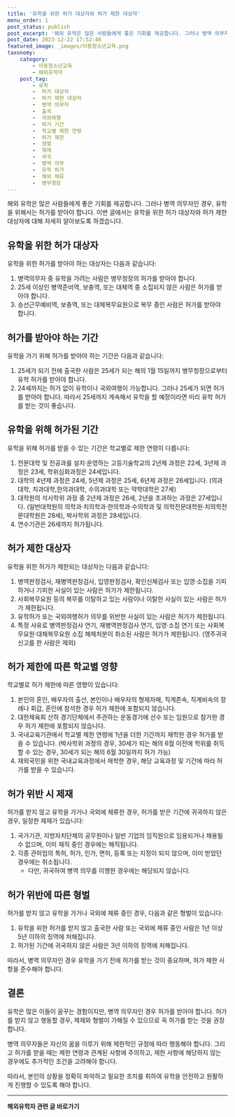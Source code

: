 ```yaml
---
title: '유학을 위한 허가 대상자와 허가 제한 대상자'
menu_order: 1
post_status: publish
post_excerpt: '해외 유학은 많은 사람들에게 좋은 기회를 제공합니다. 그러나 병역 의무자인 경우, 유학을 위해서는 허가를 받아야 합니다. 이번 글에서는 유학을 위한 허가 대상자와 허가 제한 대상자에 대해 자세히 알아보도록 하겠습니다.'
post_date: 2023-12-22 17:52:46
featured_image: _images/아동청소년교육.png
taxonomy:
    category:
        - 아동청소년교육
        - 해외유학자
    post_tag:
        - 유학
        -  허가 대상자
        -  허가 제한 대상자
        -  병역 의무자
        -  출국
        -  국외여행
        -  허가 기간
        -  학교별 제한 연령
        -  허가 제한
        -  형벌
        -  제재
        -  귀국
        -  병역 의무
        -  유학 허가
        -  해외 체류
        -  병무청장
---
```



해외 유학은 많은 사람들에게 좋은 기회를 제공합니다. 그러나 병역 의무자인 경우, 유학을 위해서는 허가를 받아야 합니다. 이번 글에서는 유학을 위한 허가 대상자와 허가 제한 대상자에 대해 자세히 알아보도록 하겠습니다.

## 유학을 위한 허가 대상자

유학을 위한 허가를 받아야 하는 대상자는 다음과 같습니다:

1. 병역의무자 중 유학을 가려는 사람은 병무청장의 허가를 받아야 합니다.
2. 25세 이상인 병역준비역, 보충역, 또는 대체역 중 소집되지 않은 사람은 허가를 받아야 합니다.
3. 승선근무예비역, 보충역, 또는 대체복무요원으로 복무 중인 사람은 허가를 받아야 합니다.

## 허가를 받아야 하는 기간

유학을 가기 위해 허가를 받아야 하는 기간은 다음과 같습니다:

1. 25세가 되기 전에 출국한 사람은 25세가 되는 해의 1월 15일까지 병무청장으로부터 유학 허가를 받아야 합니다.
2. 24세까지는 허가 없이 유학이나 국외여행이 가능합니다. 그러나 25세가 되면 허가를 받아야 합니다. 따라서 25세까지 계속해서 유학을 할 예정이라면 미리 유학 허가를 받는 것이 좋습니다.

## 유학을 위해 허가된 기간

유학을 위해 허가를 받을 수 있는 기간은 학교별로 제한 연령이 다릅니다:

1. 전문대학 및 전공과를 설치·운영하는 고등기술학교의 2년제 과정은 22세, 3년제 과정은 23세, 학위심화과정은 24세입니다.
2. 대학의 4년제 과정은 24세, 5년제 과정은 25세, 6년제 과정은 26세입니다. (의과대학, 치과대학,한의과대학, 수의과대학 또는 약학대학은 27세)
3. 대학원의 석사학위 과정 중 2년제 과정은 26세, 2년을 초과하는 과정은 27세입니다. (일반대학원의 의학과·치의학과·한의학과·수의학과 및 의학전문대학원·치의학전문대학원은 28세), 박사학위 과정은 28세입니다.
4. 연수기관은 26세까지 허가됩니다.

## 허가 제한 대상자

유학을 위한 허가가 제한되는 대상자는 다음과 같습니다:

1. 병역판정검사, 재병역판정검사, 입영판정검사, 확인신체검사 또는 입영·소집을 기피하거나 기피한 사실이 있는 사람은 허가가 제한됩니다.
2. 사회복무요원 등의 복무를 이탈하고 있는 사람이나 이탈한 사실이 있는 사람은 허가가 제한됩니다.
3. 유학허가 또는 국외여행허가 의무를 위반한 사실이 있는 사람은 허가가 제한됩니다.
4. 특정 사유로 병역판정검사 연기, 재병역판정검사 연기, 입영·소집 연기 또는 사회복무요원·대체복무요원 소집 해제처분이 취소된 사람은 허가가 제한됩니다. (영주귀국 신고를 한 사람은 제외)

## 허가 제한에 따른 학교별 영향

학교별로 허가 제한에 따른 영향이 있습니다:

1. 본인의 혼인, 배우자의 출산, 본인이나 배우자의 형제자매, 직계존속, 직계비속의 장례나 회갑, 혼인에 참석한 경우 허가 제한에 포함되지 않습니다.
2. 대한체육회 산하 경기단체에서 주관하는 운동경기에 선수 또는 임원으로 참가한 경우 허가 제한에 포함되지 않습니다.
3. 국내교육기관에서 학교별 제한 연령에 1년을 더한 기간까지 재학한 경우 허가를 받을 수 있습니다. (박사학위 과정의 경우,
30세가 되는 해의 6월 이전에 학위를 취득할 수 있는 경우, 30세가 되는 해의 6월 30일까지 허가 가능)
4. 재외국민을 위한 국내교육과정에서 재학한 경우, 해당 교육과정 및 기간에 따라 허가를 받을 수 있습니다.

## 허가 위반 시 제재

허가를 받지 않고 유학을 가거나 국외에 체류한 경우, 허가를 받은 기간에 귀국하지 않은 경우, 일정한 제재가 있습니다:

1. 국가기관, 지방자치단체의 공무원이나 일반 기업의 임직원으로 임용되거나 채용될 수 없으며, 이미 재직 중인 경우에는 해직됩니다.
2. 각종 관허업의 특허, 허가, 인가, 면허, 등록 또는 지정이 되지 않으며, 이미 받았던 경우에는 취소됩니다.
   * 다만, 귀국하여 병역 의무를 이행한 경우에는 해당되지 않습니다.

## 허가 위반에 따른 형벌

허가를 받지 않고 유학을 가거나 국외에 체류 중인 경우, 다음과 같은 형벌이 있습니다:

1. 유학을 위한 허가를 받지 않고 출국한 사람 또는 국외에 체류 중인 사람은 1년 이상 5년 이하의 징역에 처해집니다.
2. 허가된 기간에 귀국하지 않은 사람은 3년 이하의 징역에 처해집니다.

따라서, 병역 의무자인 경우 유학을 가기 전에 허가를 받는 것이 중요하며, 허가 제한 사항을 준수해야 합니다.

## 결론

유학은 많은 이들이 꿈꾸는 경험이지만, 병역 의무자인 경우 허가를 받아야 합니다. 허가를 받지 않고 행동할 경우, 제재와 형벌이 가해질 수 있으므로 꼭 허가를 받는 것을 권장합니다.

병역 의무자들은 자신의 꿈을 이루기 위해 제한적인 규정에 따라 행동해야 합니다. 그리고 허가를 받을 때는 제한 연령과 관계된 사항에 주의하고, 제한 사항에 해당하지 않는 경우에도 추가적인 조건을 고려해야 합니다.

따라서, 본인의 상황을 정확히 파악하고 필요한 조치를 취하여 유학을 안전하고 원활하게 진행할 수 있도록 해야 합니다.
<!-- wp:separator -->
<hr class="wp-block-separator has-alpha-channel-opacity"/>
<!-- /wp:separator -->

<!-- wp:group {"backgroundColor":"base","layout":{"type":"constrained"}} -->
<div class="wp-block-group has-base-background-color has-background"><!-- wp:paragraph {"align":"center","fontSize":"medium"} -->
<p class="has-text-align-center has-large-font-size"><strong>해외유학자 관련 글 바로가기</strong></p>
<!-- /wp:paragraph -->


<!-- wp:latest-posts
{"categories":[{"id":35438,"count":19,"description":"","link":"https://uknowlaw.com/category/%ed%95%b4%ec%99%b8%ec%9c%a0%ed%95%99%ec%9e%90/","name":"해외유학자","slug":"해외유학자","taxonomy":"category","parent":0,"meta":[],"_links":{"self":[{"href":"https://uknowlaw.com/wp-json/wp/v2/categories/35438"}],"collection":[{"href":"https://uknowlaw.com/wp-json/wp/v2/categories"}],"about":[{"href":"https://uknowlaw.com/wp-json/wp/v2/taxonomies/category"}],"wp:post_type":[{"href":"https://uknowlaw.com/wp-json/wp/v2/posts?categories=35438"}],"curies":[{"name":"wp","href":"https://api.w.org/{rel}","templated":true}]}}],"postsToShow":100,"excerptLength":28,"postLayout":"grid","columns":2,"featuredImageAlign":"left","featuredImageSizeSlug":"large","fontSize":"small"} /--></div>
<!-- /wp:group -->